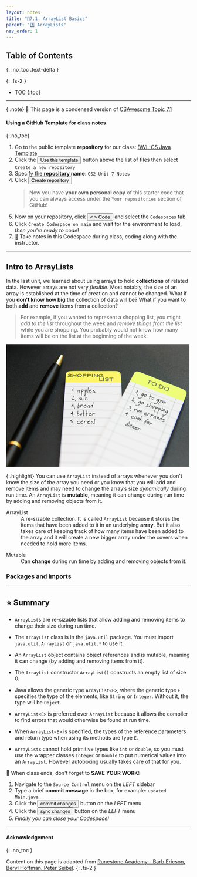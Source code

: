 ```yaml
---
layout: notes
title: "📓7.1: ArrayList Basics" 
parent: "7️⃣ ArrayLists"
nav_order: 1
---
```


## Table of Contents
{: .no_toc .text-delta }

{: .fs-2 }
- TOC
{:toc}

---

{:.note}
📖 This page is a condensed version of [CSAwesome Topic 7.1](https://runestone.academy/ns/books/published/csawesome/Unit7-ArrayList/topic-7-1-arraylist-basics.html?mode=browsing) 

#### Using a GitHub Template for class notes
{:.no_toc}

<div class="setup" markdown="block">

1. Go to the public template **repository** for our class: [BWL-CS Java Template](https://github.com/BWL-CS/java-template)
2. Click the <button type="button" name="button" class="btn btn-green">Use this template</button> button above the list of files then select `Create a new repository`
3. Specify the **repository name**: `CS2-Unit-7-Notes`
4. Click <button type="button" name="button" class="btn btn-green">Create repository</button>
    > Now you have **your own personal copy** of this starter code that you can always access under the `Your repositories` section of GitHub! 
5. Now on your repository, click <button type="button" name="button" class="btn btn-green"> < > Code </button> and select the `Codespaces` tab
6. Click `Create Codespace on main` and wait for the environment to load, _then you're ready to code_!
7. 📝 Take notes in this Codespace during class, coding along with the instructor.

</div>

---

## Intro to ArrayLists

In the last unit, we learned about using arrays to hold **collections** of related data. However arrays are not very _flexible_. Most notably, the size of an array is established at the time of creation and cannot be changed. What if you **don't know how big** the collection of data will be? What if you want to both **add** and **remove** items from a collection? 
> For example, if you wanted to represent a shopping list, you might _add to the list_ throughout the week and _remove things from the list_ while you are shopping. You probably would not know how many items will be on the list at the beginning of the week.

![image](Figures/lists.jpg)

{:.highlight}
You can use ``ArrayList`` instead of arrays whenever you don't know the size of the array you need or you know that you will add and remove items and may need to change the array’s size _dynamically_ during run time. An ``ArrayList`` is **mutable**, meaning it can change during run time by adding and removing objects from it.

<html>
<dl>
  <dt>ArrayList</dt>
  <dd>A re-sizable collection. It is called <code>ArrayList</code> because it stores the items that have been added to it in an underlying <strong>array</strong>. But it also takes care of keeping track of how many items have been added to the array and it will create a new bigger array under the covers when needed to hold more items.
  </dd>
</dl>
</html>

<html>
<dl>
  <dt>Mutable</dt>
  <dd>Can <strong>change</strong> during run time by adding and removing objects from it.
  </dd>
</dl>
</html>

### Packages and Imports

---

## ⭐️ Summary

- ``ArrayList``s are re-sizable lists that allow adding and removing items to
  change their size during run time.

- The ``ArrayList`` class is in the ``java.util`` package. You must import
  ``java.util.ArrayList`` or ``java.util.*`` to use it.

- An ``ArrayList`` object contains object references and is mutable, meaning it
  can change (by adding and removing items from it).

- The ``ArrayList`` constructor ``ArrayList()`` constructs an empty list of size 0.

- Java allows the generic type ``ArrayList<E>``, where the generic type ``E``
  specifies the type of the elements, like ``String`` or ``Integer``. Without
  it, the type will be ``Object``.

- ``ArrayList<E>`` is preferred over ``ArrayList`` because it allows the
  compiler to find errors that would otherwise be found at run time.

- When ``ArrayList<E>`` is specified, the types of the reference parameters and
  return type when using its methods are type ``E``.

- ``ArrayList``s cannot hold primitive types like ``int`` or ``double``, so
  you must use the wrapper classes ``Integer`` or ``Double`` to put numerical
  values into an ``ArrayList``. However autoboxing usually takes care of that
  for you.

<div class="warn" markdown="block">

🛑 When class ends, don't forget to **SAVE YOUR WORK**!

1. Navigate to the `Source Control` menu on the _LEFT_ sidebar
2. Type a brief **commit message** in the box, for example: `updated Main.java`
3. Click the <button type="button" name="button" class="btn btn-green">commit changes</button> button on the _LEFT_ menu
4. Click the <button type="button" name="button" class="btn btn-green">sync changes</button> button on the _LEFT_ menu
5. _Finally you can close your Codespace!_

</div>

---

#### Acknowledgement
{: .no_toc }

Content on this page is adapted from [Runestone Academy - Barb Ericson, Beryl Hoffman, Peter Seibel](https://runestone.academy/ns/books/published/csawesome/index.html?mode=browsing).
{: .fs-2 }
